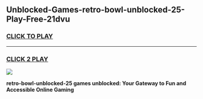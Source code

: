 
## Unblocked-Games-retro-bowl-unblocked-25-Play-Free-21dvu
<h3>
<a href="https://premium76.site?title=retro-bowl-unblocked-25&ref=21A">CLICK TO PLAY</a></h3>
<hr>

<h3>
<a href="https://premium76.site?title=retro-bowl-unblocked-25&ref=21A">CLICK 2 PLAY</a>
  
</h3>

<a href="https://premium76.site?title=retro-bowl-unblocked-25&ref=21A"><img src="https://clearcache.store/games.png"></a>


**retro-bowl-unblocked-25 games unblocked: Your Gateway to Fun and Accessible Online Gaming**
